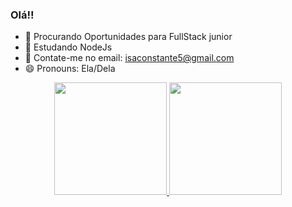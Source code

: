 ### Olá!!

- 🔭 Procurando Oportunidades para FullStack junior
- 🌱 Estudando NodeJs
- 💬 Contate-me no email: isaconstante5@gmail.com
- 😄 Pronouns: Ela/Dela


<div align="center">
  <a href="https://github.com/IsaConstante">
  <img height="180em" src="https://github-readme-stats.vercel.app/api?username=IsaConstante&show_icons=true&theme=tokyonight&include_all_commits=true&count_private=true"/>
  <img height="180em" src="https://github-readme-stats.vercel.app/api/top-langs/?username=IsaConstante&layout=compact&langs_count=7&theme=dark"/>
</div>

